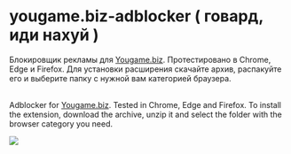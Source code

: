 # yougame.biz-adblocker ( говард, иди нахуй )

Блокировщик рекламы для <a href="https://yougame.biz">Yougame.biz</a>. Протестировано в Chrome, Edge и Firefox. Для установки расширения скачайте архив, распакуйте его и выберите папку с нужной вам категорией браузера. <br/><br/>

Adblocker for <a href="https://yougame.biz">Yougame.biz</a>. Tested in Chrome, Edge and Firefox. To install the extension, download the archive, unzip it and select the folder with the browser category you need.

<img src="https://i.postimg.cc/760p7FwX/MainLogo.png">   
